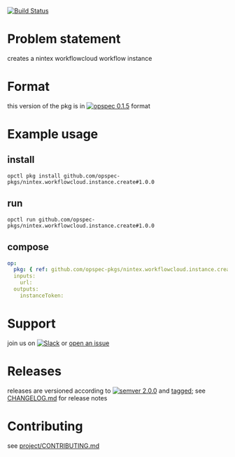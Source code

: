 [![Build Status](https://travis-ci.org/opspec-pkgs/nintex.workflowcloud.instance.create.svg?branch=master)](https://travis-ci.org/opspec-pkgs/nintex.workflowcloud.instance.create)

# Problem statement

creates a nintex workflowcloud workflow instance

# Format

this version of the pkg is in [![opspec 0.1.5](https://img.shields.io/badge/opspec-0.1.5-brightgreen.svg?colorA=6b6b6b&colorB=fc16be)](https://opspec.io/0.1.5/packages.html) format

# Example usage

## install

```shell
opctl pkg install github.com/opspec-pkgs/nintex.workflowcloud.instance.create#1.0.0
```

## run

```
opctl run github.com/opspec-pkgs/nintex.workflowcloud.instance.create#1.0.0
```

## compose

```yaml
op:
  pkg: { ref: github.com/opspec-pkgs/nintex.workflowcloud.instance.create#1.0.0 }
  inputs:
    url:
  outputs:
    instanceToken:
```

# Support

join us on
[![Slack](https://opspec-slackin.herokuapp.com/badge.svg)](https://opspec-slackin.herokuapp.com/)
or
[open an issue](https://github.com/opspec-pkgs/nintex.workflowcloud.instance.create/issues)

# Releases

releases are versioned according to
[![semver 2.0.0](https://img.shields.io/badge/semver-2.0.0-brightgreen.svg)](http://semver.org/spec/v2.0.0.html)
and [tagged](https://git-scm.com/book/en/v2/Git-Basics-Tagging); see
[CHANGELOG.md](CHANGELOG.md) for release notes

# Contributing

see
[project/CONTRIBUTING.md](https://github.com/opspec-pkgs/project/blob/master/CONTRIBUTING.md)
